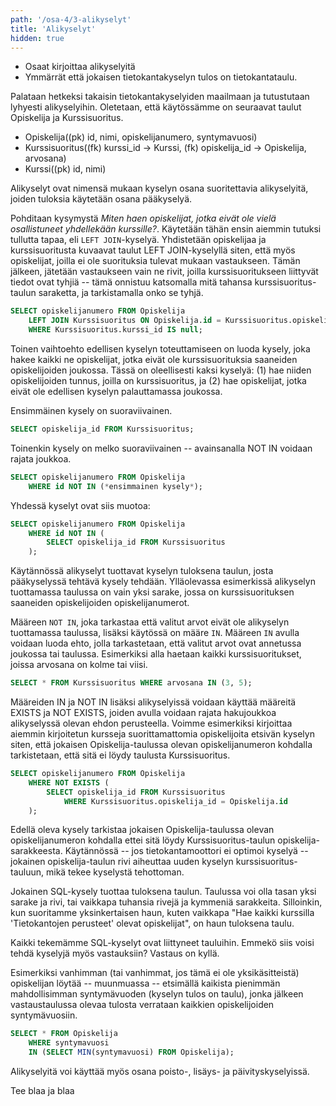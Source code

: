 ```yaml
---
path: '/osa-4/3-alikyselyt'
title: 'Alikyselyt'
hidden: true
---
```



<text-box variant='learningObjectives' name='Oppimistavoitteet'>

- Osaat kirjoittaa alikyselyitä
- Ymmärrät että jokaisen tietokantakyselyn tulos on tietokantataulu.

</text-box>

Palataan hetkeksi takaisin tietokantakyselyiden maailmaan ja tutustutaan lyhyesti alikyselyihin. Oletetaan, että käytössämme on seuraavat taulut Opiskelija ja Kurssisuoritus.

- Opiskelija((pk) id, nimi, opiskelijanumero, syntymavuosi)
- Kurssisuoritus((fk) kurssi\_id -> Kurssi, (fk) opiskelija\_id -> Opiskelija, arvosana)
- Kurssi((pk) id, nimi)

Alikyselyt ovat nimensä mukaan kyselyn osana suoritettavia alikyselyitä, joiden tuloksia käytetään osana pääkyselyä.

Pohditaan kysymystä *Miten haen opiskelijat, jotka eivät ole vielä osallistuneet yhdellekään kurssille?*. Käytetään tähän ensin aiemmin tutuksi tullutta tapaa, eli `LEFT JOIN`-kyselyä. Yhdistetään opiskelijaa ja kurssisuoritusta kuvaavat taulut LEFT JOIN-kyselyllä siten, että myös opiskelijat, joilla ei ole suorituksia tulevat mukaan vastaukseen. Tämän jälkeen, jätetään vastaukseen vain ne rivit, joilla kurssisuoritukseen liittyvät tiedot ovat tyhjiä -- tämä onnistuu katsomalla mitä tahansa kurssisuoritus-taulun saraketta, ja tarkistamalla onko se tyhjä.


```sql
SELECT opiskelijanumero FROM Opiskelija
    LEFT JOIN Kurssisuoritus ON Opiskelija.id = Kurssisuoritus.opiskelija_id
    WHERE Kurssisuoritus.kurssi_id IS null;
```

Toinen vaihtoehto edellisen kyselyn toteuttamiseen on luoda kysely, joka hakee kaikki ne opiskelijat, jotka eivät ole kurssisuorituksia saaneiden opiskelijoiden joukossa. Tässä on oleellisesti kaksi kyselyä: (1) hae niiden opiskelijoiden tunnus, joilla on kurssisuoritus, ja (2) hae opiskelijat, jotka eivät ole edellisen kyselyn palauttamassa joukossa.

Ensimmäinen kysely on suoraviivainen.

```sql
SELECT opiskelija_id FROM Kurssisuoritus;
```

Toinenkin kysely on melko suoraviivainen -- avainsanalla NOT IN voidaan rajata joukkoa.

```sql
SELECT opiskelijanumero FROM Opiskelija
    WHERE id NOT IN (*ensimmainen kysely*);
```

Yhdessä kyselyt ovat siis muotoa:

```sql
SELECT opiskelijanumero FROM Opiskelija
    WHERE id NOT IN (
        SELECT opiskelija_id FROM Kurssisuoritus
    );
```

Käytännössä alikyselyt tuottavat kyselyn tuloksena taulun, josta pääkyselyssä tehtävä kysely tehdään. Ylläolevassa esimerkissä alikyselyn tuottamassa taulussa on vain yksi sarake, jossa on kurssisuorituksen saaneiden opiskelijoiden opiskelijanumerot.

Määreen `NOT IN`, joka tarkastaa että valitut arvot eivät ole alikyselyn tuottamassa taulussa, lisäksi käytössä on määre `IN`. Määreen `IN` avulla voidaan luoda ehto, jolla tarkastetaan, että valitut arvot ovat annetussa joukossa tai taulussa. Esimerkiksi alla haetaan kaikki kurssisuoritukset, joissa arvosana on kolme tai viisi.

```sql
SELECT * FROM Kurssisuoritus WHERE arvosana IN (3, 5);
```

Määreiden IN ja NOT IN lisäksi alikyselyissä voidaan käyttää määreitä EXISTS ja NOT EXISTS, joiden avulla voidaan rajata hakujoukkoa alikyselyssä olevan ehdon perusteella. Voimme esimerkiksi kirjoittaa aiemmin kirjoitetun kursseja suorittamattomia opiskelijoita etsivän kyselyn siten, että jokaisen Opiskelija-taulussa olevan opiskelijanumeron kohdalla tarkistetaan, että sitä ei löydy taulusta Kurssisuoritus.


```sql
SELECT opiskelijanumero FROM Opiskelija
    WHERE NOT EXISTS (
        SELECT opiskelija_id FROM Kurssisuoritus
            WHERE Kurssisuoritus.opiskelija_id = Opiskelija.id
    );
```

Edellä oleva kysely tarkistaa jokaisen Opiskelija-taulussa olevan opiskelijanumeron kohdalla ettei sitä löydy Kurssisuoritus-taulun opiskelija-sarakkeesta. Käytännössä -- jos tietokantamoottori ei optimoi kyselyä -- jokainen opiskelija-taulun rivi aiheuttaa uuden kyselyn kurssisuoritus-tauluun, mikä tekee kyselystä tehottoman.



<text-box variant='hint' name='Kyselyn tulos on taulu'>

Jokainen SQL-kysely tuottaa tuloksena taulun. Taulussa voi olla tasan yksi sarake ja rivi, tai vaikkapa tuhansia rivejä ja kymmeniä sarakkeita. Silloinkin, kun suoritamme yksinkertaisen haun, kuten vaikkapa "Hae kaikki kurssilla 'Tietokantojen perusteet' olevat opiskelijat", on haun tuloksena taulu.

Kaikki tekemämme SQL-kyselyt ovat liittyneet tauluihin. Emmekö siis voisi tehdä kyselyjä myös vastauksiin? Vastaus on kyllä.

Esimerkiksi vanhimman (tai vanhimmat, jos tämä ei ole yksikäsitteistä) opiskelijan löytää -- muunmuassa -- etsimällä kaikista pienimmän mahdollisimman syntymävuoden (kyselyn tulos on taulu), jonka jälkeen vastaustaulussa olevaa tulosta verrataan kaikkien opiskelijoiden syntymävuosiin.


```sql
SELECT * FROM Opiskelija
    WHERE syntymavuosi
    IN (SELECT MIN(syntymavuosi) FROM Opiskelija);
```

</text-box>


Alikyselyitä voi käyttää myös osana poisto-, lisäys- ja päivityskyselyissä.


<sqltrainer-exercise name="TODO: alikyselyt">
  Tee blaa ja blaa
</sqltrainer-exercise>
